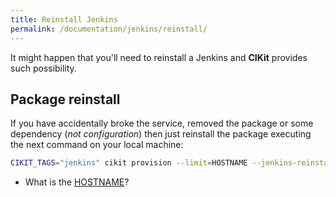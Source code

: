 ```yaml
---
title: Reinstall Jenkins
permalink: /documentation/jenkins/reinstall/
---
```


It might happen that you'll need to reinstall a Jenkins and **CIKit** provides such possibility.

## Package reinstall

If you have accidentally broke the service, removed the package or some dependency (*not configuration*) then just reinstall the package executing the next command on your local machine:

```bash
CIKIT_TAGS="jenkins" cikit provision --limit=HOSTNAME --jenkins-reinstall-deb
```

- What is the [HOSTNAME](../../hosts-manager)?
